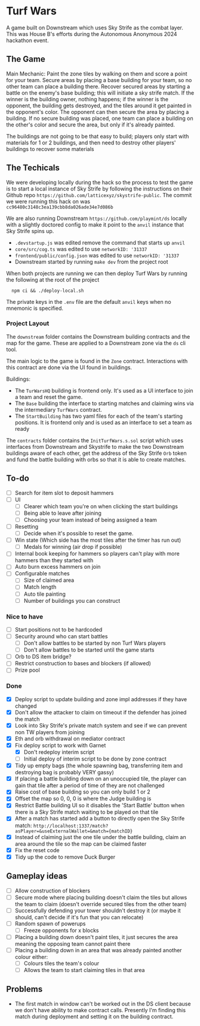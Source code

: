 # Turf Wars

A game built on Downstream which uses Sky Strife as the combat layer. This was House B's efforts during the Autonomous Anonymous 2024 hackathon event.

## The Game

Main Mechanic: Paint the zone tiles by walking on them and score a point for your team. Secure areas by placing a base building for your team, so no other team can place a building there.
Recover secured areas by starting a battle on the enemy's base building; this will initiate a sky strife match. If the winner is the building owner, nothing happens; if the winner is the opponent, the building gets destroyed, and the tiles around it get painted in the opponent's color.
The opponent can then secure the area by placing a building.
If no secure building was placed, one team can place a building on the other's color and secure the area, but only if it's already painted.

The buildings are not going to be that easy to build; players only start with materials for 1 or 2 buildings, and then need to destroy other players' buildings to recover some materials

## The Techicals

We were developing locally during the hack so the process to test the game is to start a local instance of Sky Strife by following the instructions on their Github repo `https://github.com/latticexyz/skystrife-public`. The commit we were running this hack on was `cc96480c3148c3ea139cbb8da026ade34e7d086b`

We are also running Downstream `https://github.com/playmint/ds` locally with a slightly doctored config to make it point to the `anvil` instance that Sky Strife spins up.

- `.devstartup.js` was edited remove the command that starts up `anvil`
- `core/src/cog.ts` was edited to use `networkID: '31337`
- `frontend/public/config.json` was edited to use `networkID: '31337`
- Downstream started by running `make dev` from the project root

When both projects are running we can then deploy Turf Wars by running the following at the root of the project

```shell
  npm ci && ./deploy-local.sh
```

The private keys in the `.env` file are the default `anvil` keys when no mnemonic is specified.

### Project Layout

The `downstream` folder contains the Downstream building contracts and the map for the game. These are applied to a Downstream zone via the `ds` cli tool.

The main logic to the game is found in the `Zone` contract. Interactions with this contract are done via the UI found in buildings.

Buildings:

- The `TurWarsHQ` building is frontend only. It's used as a UI interface to join a team and reset the game.
- The `Base` building the interface to starting matches and claiming wins via the intermediary `TurfWars` contract.
- The `StartBuilding` has two yaml files for each of the team's starting positions. It is frontend only and is used as an interface to set a team as ready

The `contracts` folder contains the `InitTurfWars.s.sol` script which uses interfaces from Downstream and Skystrife to make the two Downstream buildings aware of each other, get the address of the Sky Strife `Orb` token and fund the battle building with orbs so that it is able to create matches.

## To-do

- [ ] Search for item slot to deposit hammers
- [ ] UI
  - [ ] Clearer which team you're on when clicking the start buildings
  - [ ] Being able to leave after joining
  - [ ] Choosing your team instead of being assigned a team
- [ ] Resetting
  - [ ] Decide when it's possible to reset the game.
- [ ] Win state (Which side has the most tiles after the timer has run out)
  - [ ] Medals for winning (air drop if possible)
- [ ] Internal book keeping for hammers so players can't play with more hammers than they started with
- [ ] Auto burn excess hammers on join
- [ ] Configurable matches
  - [ ] Size of claimed area
  - [ ] Match length
  - [ ] Auto tile painting
  - [ ] Number of buildings you can construct

### Nice to have

- [ ] Start positions not to be hardcoded
- [ ] Security around who can start battles
  - [ ] Don't allow battles to be started by non Turf Wars players
  - [ ] Don't allow battles to be started until the game starts
- [ ] Orb to DS item bridge?
- [ ] Restrict construction to bases and blockers (if allowed)
- [ ] Prize pool

### Done

- [x] Deploy script to update building and zone impl addresses if they have changed
- [x] Don't allow the attacker to claim on timeout if the defender has joined the match
- [x] Look into Sky Strife's private match system and see if we can prevent non TW players from joining
- [x] Eth and orb withdrawal on mediator contract
- [x] Fix deploy script to work with Garnet
  - [x] Don't redeploy interim script
  - [ ] Initial deploy of interim script to be done by zone contract
- [x] Tidy up empty bags (the whole spawning bag, transferring item and destroying bag is probably VERY gassy)
- [x] If placing a battle building down on an unoccupied tile, the player can gain that tile after a period of time of they are not challenged
- [x] Raise cost of base building so you can only build 1 or 2
- [x] Offset the map so 0, 0, 0 is where the Judge building is
- [x] Restrict Battle building UI so it disables the 'Start Battle' button when there is a Sky Strife match waiting to be played on that tile
- [x] After a match has started add a button to directly open the Sky Strife match: `http://localhost:1337/match?asPlayer=&useExternalWallet=&match={matchID}`
- [x] Instead of claiming just the one tile under the battle building, claim an area around the tile so the map can be claimed faster
- [x] Fix the reset code
- [x] Tidy up the code to remove Duck Burger

## Gameplay ideas

- [ ] Allow construction of blockers
- [ ] Secure mode where placing building doesn't claim the tiles but allows the team to claim (doesn't override secured tiles from the other team)
- [ ] Successfully defending your tower shouldn't destroy it (or maybe it should, can't decide if it's fun that you can relocate)
- [ ] Random spawn of powerups
  - [ ] Freeze opponents for x blocks
- [ ] Placing a building down doesn't paint tiles, it just secures the area meaning the opposing team cannot paint there
- [ ] Placing a building down in an area that was already painted another colour either:
  - [ ] Colours tiles the team's colour
  - [ ] Allows the team to start claiming tiles in that area

## Problems

- The first match in window can't be worked out in the DS client because we don't have ability to make contract calls. Presently I'm finding this match during deployment and setting it on the building contract.
